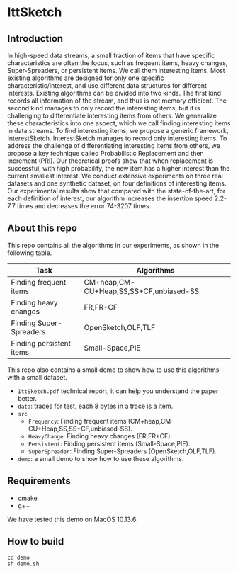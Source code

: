# IttSketch

## Introduction

In high-speed data streams, a small fraction of items that have specific characteristics are often the focus, such as frequent items, heavy changes, Super-Spreaders, or persistent items. We call them interesting items. Most existing algorithms are designed for only one specific characteristic/interest, and use different data structures for different interests. Existing algorithms can be divided into two kinds. The first kind records all information of the stream, and thus is not memory efficient. The second kind manages to only record the interesting items, but it is challenging to differentiate interesting items from others.
We generalize these characteristics into one aspect, which we call finding interesting items in data streams. To find interesting items, we propose a generic framework, InterestSketch. InterestSketch manages to record only interesting items. To address the challenge of differentiating interesting items from others, we propose a key technique called Probabilistic Replacement and then Increment (PRI). Our theoretical proofs show that when replacement is successful, with high probability, the new item has a higher interest than the current smallest interest. We conduct extensive experiments on three real datasets and one synthetic dataset, on four definitions of interesting items. Our experimental results show that compared with the state-of-the-art, for each definition of interest, our algorithm increases the insertion speed 2.2-7.7 times and decreases the error 74-3207 times.


## About this repo

This repo contains all the algorithms in our experiments, as shown in the following table.

| Task                      | Algorithms                               |
| ------------------------- | ---------------------------------------- |
| Finding frequent items | CM+heap,CM-CU+Heap,SS,SS+CF,unbiased-SS|
| Finding heavy changes   | FR,FR+CF |
| Finding Super-Spreaders   | OpenSketch,OLF,TLF  |
| Finding persistent items   |  Small-Space,PIE  |

This repo also contains a small demo to show how to use this algorithms with a small dataset.

- `IttSketch.pdf` technical report, it can help you understand the paper better.
- `data`: traces for test, each 8 bytes in a trace is a item.
- `src`
  - `Frequency`: Finding frequent items (CM+heap,CM-CU+Heap,SS,SS+CF,unbiased-SS).
  - `HeavyChange`: Finding heavy changes (FR,FR+CF).
  - `Persistent`: Finding persistent items (Small-Space,PIE).
  - `SuperSpreader`: Finding Super-Spreaders (OpenSketch,OLF,TLF).
- `demo`: a small demo to show how to use these algorithms.

## Requirements
- cmake
- g++

We have tested this demo on MacOS 10.13.6.

## How to build
```
cd demo
sh demo.sh
```
